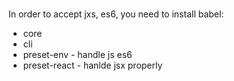 # 
In order to accept jxs, es6, you need to install babel:
- core
- cli
- preset-env - handle js es6
- preset-react - hanlde jsx properly
